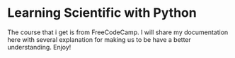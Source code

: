 # Learning Scientific with Python 
The course that i get is from FreeCodeCamp.
I will share my documentation here with several explanation for making us to be have a better understanding. 
Enjoy!
